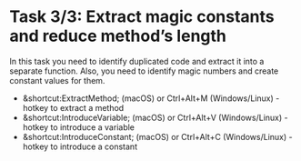 # Task 3/3: Extract magic constants and reduce method’s length

In this task you need to identify duplicated code and extract it into a separate function. 
Also, you need to identify magic numbers and create constant values for them.

<div class="hint">

- &shortcut:ExtractMethod; (macOS) or Ctrl+Alt+M (Windows/Linux) - hotkey to extract a method
- &shortcut:IntroduceVariable; (macOS) or Ctrl+Alt+V (Windows/Linux) - hotkey to introduce a variable
- &shortcut:IntroduceConstant; (macOS) or Ctrl+Alt+C (Windows/Linux) - hotkey to introduce a constant

</div>
